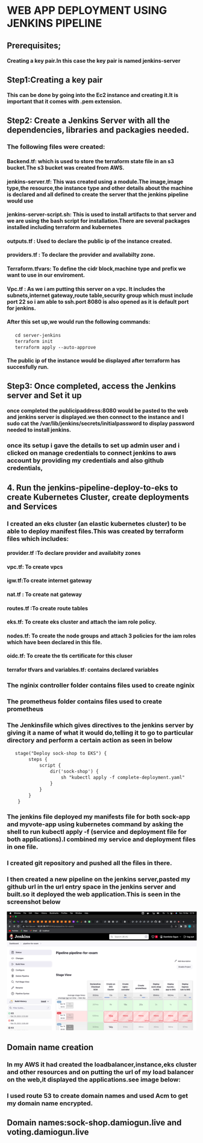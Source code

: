 # WEB APP DEPLOYMENT USING JENKINS PIPELINE
## Prerequisites;
####  Creating a key pair.In this case the key pair is named jenkins-server

## Step1:Creating a key pair
#### This can be done by going into the Ec2 instance and creating it.It is important that it comes with .pem extension.

## Step2: Create a Jenkins Server with all the dependencies, libraries and packagies needed.
### The following files were created:
#### Backend.tf: which is used to store the terraform state file in an s3 bucket.The s3 bucket was created from AWS.
#### jenkins-server.tf: This was created using a module.The image,image type,the resource,the instance type and other details about the machine is declared and all defined to create the server that the jenkins pipeline would use
#### jenkins-server-script.sh: This is used to install artifacts to that server and we are using the bash script for installation.There are several packages installed including terraform and kubernetes
#### outputs.tf : Used to declare the public ip of the instance created.
#### providers.tf : To declare the provider and availabilty zone.
#### Terraform.tfvars: To define the cidr block,machine type and prefix we want to use in our enviroment.
#### Vpc.tf : As we i am putting this server on a vpc. It includes the subnets,internet gateway,route table,security group which must include port 22 so i am able to ssh.port 8080 is also opened as it is default port for jenkins.
#### After this set up,we would run the following commands:

       cd server-jenkins
       terraform init
       terraform apply --auto-approve


#### The public ip of the instance would be displayed after terraform has succesfully run.

## Step3:  Once completed, access the Jenkins server and Set it up
#### once completed the publicipaddress:8080 would be pasted to the web and jenkins server is displayed.we then connect to the instance and I sudo cat the /var/lib/jenkins/secrets/initialpassword to display password needed to install jenkins.
### once its setup i gave the details to set up admin user and i clicked on manage credentials to connect jenkins to aws account by providing my credentials and also github credentials,
## 4. Run the jenkins-pipeline-deploy-to-eks to create Kubernetes Cluster, create deployments and Services

### I created an eks cluster (an elastic kubernetes cluster) to be able to deploy manifest files.This was created by terraform files which includes:
#### provider.tf :To declare provider and availabity zones
#### vpc.tf: To create vpcs
#### igw.tf:To create internet gateway
#### nat.tf : To create nat gateway
#### routes.tf :To create route tables
#### eks.tf: To create eks cluster and attach the iam role policy.
#### nodes.tf: To create the node groups and attach 3 policies for the iam roles which have been declared in this file.
#### oidc.tf: To create the tls certificate for this cluser
#### terrafor tfvars and variables.tf: contains declared variables
### The nginix controller folder contains files used to create nginix
### The prometheus folder contains files used to create prometheus
### The Jenkinsfile which gives directives to the jenkins server by giving it a name of what it would do,telling it to go to particular directory and perform a certain action as seen in below

       stage("Deploy sock-shop to EKS") {
            steps {
                script {
                    dir('sock-shop') {
                        sh "kubectl apply -f complete-deployment.yaml"
                    }
                }
            }
        } 


### The jenkins file deployed my manifests file for both sock-app and myvote-app using kubernetes command by asking the shell to run kubectl apply -f (service and deployment file for both applications).I combined my service and deployment files in one file.
### I created git repository and pushed all the files in there.
### I then created a new pipeline on the jenkins server,pasted my github url in the url entry space in the jenkins server and built.so it deployed the web application.This is seen in the screenshot below
![Building-with-jenkins-pipeline](https://github.com/damiogun92/my-pipeline-deployment/blob/main/pipeline-for-exam/images/Screenshot%202023-03-19%20at%2012.19.39.png)
## Domain name creation
### In my AWS it had created the loadbalancer,instance,eks cluster and other resources and on putting the url of my load balancer on the web,it displayed the applications.see image below:
### I used route 53 to create domain names and used Acm to get my domain name encrypted.

## Domain names:sock-shop.damiogun.live and voting.damiogun.live

 